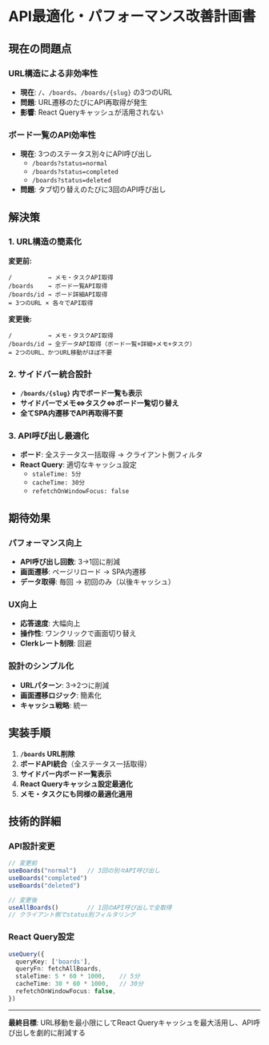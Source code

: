 # API最適化・パフォーマンス改善計画書

## 現在の問題点

### URL構造による非効率性
- **現在**: `/`、`/boards`、`/boards/{slug}` の3つのURL
- **問題**: URL遷移のたびにAPI再取得が発生
- **影響**: React Queryキャッシュが活用されない

### ボード一覧のAPI効率性
- **現在**: 3つのステータス別々にAPI呼び出し
  - `/boards?status=normal`
  - `/boards?status=completed` 
  - `/boards?status=deleted`
- **問題**: タブ切り替えのたびに3回のAPI呼び出し

## 解決策

### 1. URL構造の簡素化
**変更前:**
```
/          → メモ・タスクAPI取得
/boards    → ボード一覧API取得  
/boards/id → ボード詳細API取得
= 3つのURL × 各々でAPI取得
```

**変更後:**
```
/          → メモ・タスクAPI取得
/boards/id → 全データAPI取得（ボード一覧+詳細+メモ+タスク）
= 2つのURL、かつURL移動がほぼ不要
```

### 2. サイドバー統合設計
- **`/boards/{slug}` 内でボード一覧も表示**
- **サイドバーでメモ⇔タスク⇔ボード一覧切り替え**
- **全てSPA内遷移でAPI再取得不要**

### 3. API呼び出し最適化
- **ボード**: 全ステータス一括取得 → クライアント側フィルタ
- **React Query**: 適切なキャッシュ設定
  - `staleTime: 5分`
  - `cacheTime: 30分`
  - `refetchOnWindowFocus: false`

## 期待効果

### パフォーマンス向上
- **API呼び出し回数**: 3→1回に削減
- **画面遷移**: ページリロード → SPA内遷移
- **データ取得**: 毎回 → 初回のみ（以後キャッシュ）

### UX向上  
- **応答速度**: 大幅向上
- **操作性**: ワンクリックで画面切り替え
- **Clerkレート制限**: 回避

### 設計のシンプル化
- **URLパターン**: 3→2つに削減
- **画面遷移ロジック**: 簡素化
- **キャッシュ戦略**: 統一

## 実装手順

1. **`/boards` URL削除**
2. **ボードAPI統合**（全ステータス一括取得）
3. **サイドバー内ボード一覧表示**
4. **React Queryキャッシュ設定最適化**
5. **メモ・タスクにも同様の最適化適用**

## 技術的詳細

### API設計変更
```typescript
// 変更前
useBoards("normal")   // 3回の別々API呼び出し
useBoards("completed")
useBoards("deleted")

// 変更後  
useAllBoards()        // 1回のAPI呼び出しで全取得
// クライアント側でstatus別フィルタリング
```

### React Query設定
```typescript
useQuery({
  queryKey: ['boards'],
  queryFn: fetchAllBoards,
  staleTime: 5 * 60 * 1000,    // 5分
  cacheTime: 30 * 60 * 1000,   // 30分
  refetchOnWindowFocus: false,
})
```

---

**最終目標**: URL移動を最小限にしてReact Queryキャッシュを最大活用し、API呼び出しを劇的に削減する